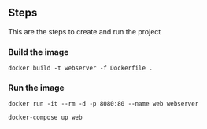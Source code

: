 ## Steps
This are the steps to create and run the project

### Build the image
```
docker build -t webserver -f Dockerfile .
```

### Run the image

```
docker run -it --rm -d -p 8080:80 --name web webserver

docker-compose up web

```